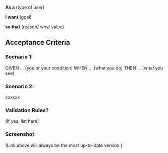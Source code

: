 **As a** (type of user)

**I want** (goal)

**so that** (reason/ why/ value)

## **Acceptance Criteria**

### Scenario 1: 

GIVEN ... (you or your condition)
WHEN ... (what you do)
THEN ... (what you see)

### Scenario 2:
 xxxxxx


### Validation Rules? 

(If yes, list here)

### Screenshot 

(Link above will always be the most up-to-date version.)

